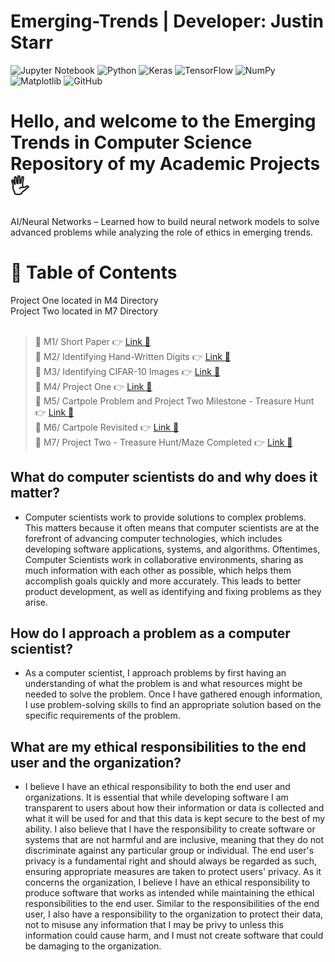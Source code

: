 # Emerging-Trends | Developer: Justin Starr

![Jupyter Notebook](https://img.shields.io/badge/jupyter-%23FA0F00.svg?style=for-the-badge&logo=jupyter&logoColor=white)
![Python](https://img.shields.io/badge/python-3670A0?style=for-the-badge&logo=python&logoColor=ffdd54)
![Keras](https://img.shields.io/badge/Keras-%23D00000.svg?style=for-the-badge&logo=Keras&logoColor=white)
![TensorFlow](https://img.shields.io/badge/TensorFlow-%23FF6F00.svg?style=for-the-badge&logo=TensorFlow&logoColor=white)
![NumPy](https://img.shields.io/badge/numpy-%23013243.svg?style=for-the-badge&logo=numpy&logoColor=white)
![Matplotlib](https://img.shields.io/badge/Matplotlib-%23ffffff.svg?style=for-the-badge&logo=Matplotlib&logoColor=black)
![GitHub](https://img.shields.io/badge/github-%23121011.svg?style=for-the-badge&logo=github&logoColor=white)

# Hello, and welcome to the Emerging Trends in Computer Science Repository of my Academic Projects🖐️

AI/Neural Networks – Learned how to build neural network models to solve advanced problems while analyzing the role of ethics in emerging trends.

# 📖 Table of Contents


Project One located in M4 Directory<br>
Project Two located in M7 Directory<br><br>

> 📌 M1/ Short Paper 👉 [Link 🔗](https://www.github.com/JustinStarrSNHU/Emerging-Trends/tree/main/M1)<br>
📌 M2/ Identifying Hand-Written Digits 👉 [Link 🔗](https://www.github.com/JustinStarrSNHU/Emerging-Trends/tree/main/M2)<br>
📌 M3/ Identifying CIFAR-10 Images 👉 [Link 🔗](https://www.github.com/JustinStarrSNHU/Emerging-Trends/tree/main/M3)<br>
📌 M4/ Project One 👉 [Link 🔗](https://www.github.com/JustinStarrSNHU/Emerging-Trends/tree/main/M4)<br>
📌 M5/ Cartpole Problem and Project Two Milestone - Treasure Hunt 👉 [Link 🔗](https://www.github.com/JustinStarrSNHU/Emerging-Trends/tree/main/M5)<br>
📌 M6/ Cartpole Revisited 👉 [Link 🔗](https://www.github.com/JustinStarrSNHU/Emerging-Trends/tree/main/M6)<br>
📌 M7/ Project Two - Treasure Hunt/Maze Completed 👉 [Link 🔗](https://www.github.com/JustinStarrSNHU/Emerging-Trends/tree/main/M7)<br>

## What do computer scientists do and why does it matter?

- Computer scientists work to provide solutions to complex problems. This matters because it often means that computer scientists are at the forefront of advancing computer technologies, which includes developing software applications, systems, and algorithms. Oftentimes, Computer Scientists work in collaborative environments, sharing as much information with each other as possible, which helps them accomplish goals quickly and more accurately. This leads to better product development, as well as identifying and fixing problems as they arise. 

## How do I approach a problem as a computer scientist?

- As a computer scientist, I approach problems by first having an understanding of what the problem is and what resources might be needed to solve the problem. Once I have gathered enough information, I use problem-solving skills to find an appropriate solution based on the specific requirements of the problem. 

## What are my ethical responsibilities to the end user and the organization?

- I believe I have an ethical responsibility to both the end user and organizations. It is essential that while developing software I am transparent to users about how their information or data is collected and what it will be used for and that this data is kept secure to the best of my ability. I also believe that I have the responsibility to create software or systems that are not harmful and are inclusive, meaning that they do not discriminate against any particular group or individual. The end user's privacy is a fundamental right and should always be regarded as such, ensuring appropriate measures are taken to protect users' privacy. As it concerns the organization, I believe I have an ethical responsibility to produce software that works as intended while maintaining the ethical responsibilities to the end user. Similar to the responsibilities of the end user, I also have a responsibility to the organization to protect their data, not to misuse any information that I may be privy to unless this information could cause harm, and I must not create software that could be damaging to the organization.
